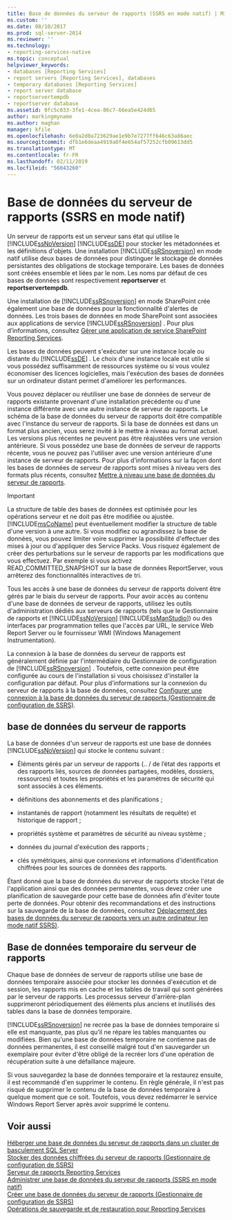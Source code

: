 ```yaml
---
title: Base de données du serveur de rapports (SSRS en mode natif) | Microsoft Docs
ms.custom: ''
ms.date: 08/10/2017
ms.prod: sql-server-2014
ms.reviewer: ''
ms.technology:
- reporting-services-native
ms.topic: conceptual
helpviewer_keywords:
- databases [Reporting Services]
- report servers [Reporting Services], databases
- temporary databases [Reporting Services]
- report server database
- reportservertempdb
- reportserver database
ms.assetid: 0fc5c033-3fe1-4cea-86c7-66ea5e424d65
author: markingmyname
ms.author: maghan
manager: kfile
ms.openlocfilehash: 6e0a2d0a723629ae1e9b7e7277ff646c63a86aec
ms.sourcegitcommit: dfb1e6deaa4919a0f4e654af57252cfb09613dd5
ms.translationtype: MT
ms.contentlocale: fr-FR
ms.lasthandoff: 02/11/2019
ms.locfileid: "56043260"
---
```

# <a name="report-server-database-ssrs-native-mode"></a>Base de données du serveur de rapports (SSRS en mode natif)
  Un serveur de rapports est un serveur sans état qui utilise le [!INCLUDE[ssNoVersion](../../includes/ssnoversion-md.md)] [!INCLUDE[ssDE](../../includes/ssde-md.md)] pour stocker les métadonnées et les définitions d'objets. Une installation [!INCLUDE[ssRSnoversion](../../includes/ssrsnoversion-md.md)] en mode natif utilise deux bases de données pour distinguer le stockage de données persistantes des obligations de stockage temporaire. Les bases de données sont créées ensemble et liées par le nom. Les noms par défaut de ces bases de données sont respectivement **reportserver** et **reportservertempdb**.  
  
 Une installation de [!INCLUDE[ssRSnoversion](../../includes/ssrsnoversion-md.md)] en mode SharePoint crée également une base de données pour la fonctionnalité d'alertes de données. Les trois bases de données en mode SharePoint sont associées aux applications de service [!INCLUDE[ssRSnoversion](../../includes/ssrsnoversion-md.md)] . Pour plus d’informations, consultez [Gérer une application de service SharePoint Reporting Services](../manage-a-reporting-services-sharepoint-service-application.md).  
  
 Les bases de données peuvent s'exécuter sur une instance locale ou distante du [!INCLUDE[ssDE](../../includes/ssde-md.md)] . Le choix d'une instance locale est utile si vous possédez suffisamment de ressources système ou si vous voulez économiser des licences logicielles, mais l'exécution des bases de données sur un ordinateur distant permet d'améliorer les performances.  
  
 Vous pouvez déplacer ou réutiliser une base de données de serveur de rapports existante provenant d'une installation précédente ou d'une instance différente avec une autre instance de serveur de rapports. Le schéma de la base de données du serveur de rapports doit être compatible avec l'instance du serveur de rapports. Si la base de données est dans un format plus ancien, vous serez invité à le mettre à niveau au format actuel. Les versions plus récentes ne peuvent pas être réajustées vers une version antérieure. Si vous possédez une base de données de serveur de rapports récente, vous ne pouvez pas l'utiliser avec une version antérieure d'une instance de serveur de rapports. Pour plus d’informations sur la façon dont les bases de données de serveur de rapports sont mises à niveau vers des formats plus récents, consultez [Mettre à niveau une base de données du serveur de rapports](../install-windows/upgrade-a-report-server-database.md).  
  
> [!IMPORTANT]  
>  La structure de table des bases de données est optimisée pour les opérations serveur et ne doit pas être modifiée ou ajustée. [!INCLUDE[msCoName](../../includes/msconame-md.md)] peut éventuellement modifier la structure de table d'une version à une autre. Si vous modifiez ou agrandissez la base de données, vous pouvez limiter voire supprimer la possibilité d'effectuer des mises à jour ou d'appliquer des Service Packs. Vous risquez également de créer des perturbations sur le serveur de rapports par les modifications que vous effectuez. Par exemple si vous activez READ_COMMITTED_SNAPSHOT sur la base de données ReportServer, vous arrêterez des fonctionnalités interactives de tri.  
  
 Tous les accès à une base de données du serveur de rapports doivent être gérés par le biais du serveur de rapports. Pour avoir accès au contenu d'une base de données de serveur de rapports, utilisez les outils d'administration dédiés aux serveurs de rapports (tels que le Gestionnaire de rapports et [!INCLUDE[ssNoVersion](../../includes/ssnoversion-md.md)] [!INCLUDE[ssManStudio](../../includes/ssmanstudio-md.md)]) ou des interfaces par programmation telles que l'accès par URL, le service Web Report Server ou le fournisseur WMI (Windows Management Instrumentation).  
  
 La connexion à la base de données du serveur de rapports est généralement définie par l'intermédiaire du Gestionnaire de configuration de [!INCLUDE[ssRSnoversion](../../includes/ssrsnoversion-md.md)] . Toutefois, cette connexion peut être configurée au cours de l'installation si vous choisissez d'installer la configuration par défaut. Pour plus d’informations sur la connexion du serveur de rapports à la base de données, consultez [Configurer une connexion à la base de données du serveur de rapports &#40;Gestionnaire de configuration de SSRS&#41;](../../sql-server/install/configure-a-report-server-database-connection-ssrs-configuration-manager.md).  
  
## <a name="report-server-database"></a>base de données du serveur de rapports  
 La base de données d'un serveur de rapports est une base de données [!INCLUDE[ssNoVersion](../../includes/ssnoversion-md.md)] qui stocke le contenu suivant :  
  
-   Éléments gérés par un serveur de rapports (.. / de l’état des rapports et des rapports liés, sources de données partagées, modèles, dossiers, ressources) et toutes les propriétés et les paramètres de sécurité qui sont associés à ces éléments.  
  
-   définitions des abonnements et des planifications ;  
  
-   instantanés de rapport (notamment les résultats de requête) et historique de rapport ;  
  
-   propriétés système et paramètres de sécurité au niveau système ;  
  
-   données du journal d'exécution des rapports ;  
  
-   clés symétriques, ainsi que connexions et informations d'identification chiffrées pour les sources de données des rapports.  
  
 Étant donné que la base de données du serveur de rapports stocke l'état de l'application ainsi que des données permanentes, vous devez créer une planification de sauvegarde pour cette base de données afin d'éviter toute perte de données. Pour obtenir des recommandations et des instructions sur la sauvegarde de la base de données, consultez [Déplacement des bases de données du serveur de rapports vers un autre ordinateur &#40;en mode natif SSRS&#41;](moving-the-report-server-databases-to-another-computer-ssrs-native-mode.md).  
  
## <a name="report-server-temporary-database"></a>Base de données temporaire du serveur de rapports  
 Chaque base de données de serveur de rapports utilise une base de données temporaire associée pour stocker les données d'exécution et de session, les rapports mis en cache et les tables de travail qui sont générées par le serveur de rapports. Les processus serveur d'arrière-plan supprimeront périodiquement des éléments plus anciens et inutilisés des tables dans la base de données temporaire.  
  
 [!INCLUDE[ssRSnoversion](../../includes/ssrsnoversion-md.md)] ne recrée pas la base de données temporaire si elle est manquante, pas plus qu’il ne répare les tables manquantes ou modifiées. Bien qu'une base de données temporaire ne contienne pas de données permanentes, il est conseillé malgré tout d'en sauvegarder un exemplaire pour éviter d'être obligé de la recréer lors d'une opération de récupération suite à une défaillance majeure.  
  
 Si vous sauvegardez la base de données temporaire et la restaurez ensuite, il est recommandé d'en supprimer le contenu. En règle générale, il n'est pas risqué de supprimer le contenu de la base de données temporaire à quelque moment que ce soit. Toutefois, vous devez redémarrer le service Windows Report Server après avoir supprimé le contenu.  
  
## <a name="see-also"></a>Voir aussi  
 [Héberger une base de données du serveur de rapports dans un cluster de basculement SQL Server](../install-windows/host-a-report-server-database-in-a-sql-server-failover-cluster.md)   
 [Stocker des données chiffrées du serveur de rapports &#40;Gestionnaire de configuration de SSRS&#41;](../install-windows/ssrs-encryption-keys-store-encrypted-report-server-data.md)   
 [Serveur de rapports Reporting Services](../reporting-services-report-server.md)   
 [Administrer une base de données du serveur de rapports &#40;SSRS en mode natif&#41;](report-server-database-ssrs-native-mode.md)   
 [Créer une base de données du serveur de rapports &#40;Gestionnaire de configuration de SSRS&#41;](../../sql-server/install/create-a-report-server-database-ssrs-configuration-manager.md)   
 [Opérations de sauvegarde et de restauration pour Reporting Services](../install-windows/backup-and-restore-operations-for-reporting-services.md)  
  
  

